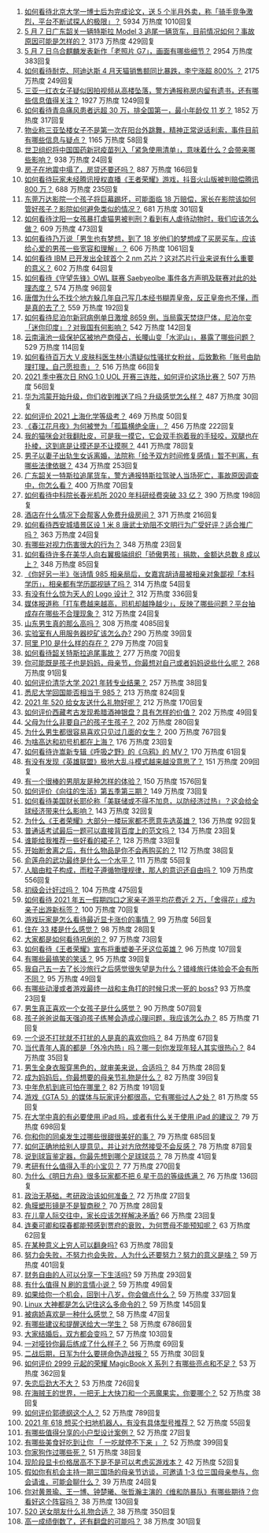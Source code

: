 1. [如何看待北京大学一博士后为完成论文，送 5 个半月外卖，称「骑手竞争激烈，平台不断试探人的极限」？](https://www.zhihu.com/question/458170986) 5934 万热度 1010回复
1. [5 月 7 日广东韶关一辆特斯拉 Model 3 追尾一辆货车，目前情况如何？事故原因可能是怎样的？](https://www.zhihu.com/question/458230688) 3173 万热度 429回复
1. [5 月 7 日乌合麒麟发表新作「老照片 G7」，画面有哪些细节？](https://www.zhihu.com/question/458184079) 2954 万热度 383回复
1. [如何看待耐克、阿迪达斯 4 月天猫销售额同比暴跌，李宁涨超 800% ？](https://www.zhihu.com/question/458198356) 2175 万热度 249回复
1. [三亚一红衣女子疑似因拍视频从高楼坠落，警方通报称房内留有遗书，还有哪些信息值得关注？](https://www.zhihu.com/question/458070461) 1927 万热度 1249回复
1. [如何看待青岛痛风患者远超 30 万，排全国第一，最小年龄仅 11 岁？](https://www.zhihu.com/question/457241530) 1852 万热度 317回复
1. [物业称三亚坠楼女子不是第一次在阳台外跳舞，精神正常说话利索，事件目前有哪些信息与疑点？](https://www.zhihu.com/question/458317199) 1165 万热度 58回复
1. [世卫组织将中国国药新冠疫苗列入「紧急使用清单」，意味着什么？会带来哪些影响？](https://www.zhihu.com/question/458276429) 938 万热度 24回复
1. [房子在地震中塌了，房贷还要还吗？](https://www.zhihu.com/question/63716904) 887 万热度 166回复
1. [如何看待玩家未经腾讯授权直播《王者荣耀》游戏，抖音火山版被判赔偿腾讯 800 万？](https://www.zhihu.com/question/458207960) 688 万热度 235回复
1. [东莞万达影院一个孩子将巨幕踢坏，可能面临 18 万赔偿，家长在影院该如何管好孩子？影院如何避免类似的情况？](https://www.zhihu.com/question/457624626) 681 万热度 301回复
1. [如何看待沈阳一女孩暴打虐猫男被判刑？看到有人虐待动物时，我们应该怎么做？](https://www.zhihu.com/question/458191979) 609 万热度 473回复
1. [如何看待乃万说「男生也有梦想，到了 18 岁他们的梦想成了买房买车，应该给心爱的男孩一些宽容和理解」？](https://www.zhihu.com/question/458072558) 606 万热度 1061回复
1. [如何看待 IBM 已开发出全球首个 2 nm 芯片？这对芯片行业来说有什么重要的意义？](https://www.zhihu.com/question/458099340) 602 万热度 64回复
1. [如何看待《守望先锋》OWL 联赛 Saebyeolbe 事件各方声明及联赛对此的处理态度？](https://www.zhihu.com/question/458181564) 574 万热度 96回复
1. [唐僧为什么不找个地方躲几年自己写几本经书糊弄皇帝，反正皇帝也不懂，而是真的去了？](https://www.zhihu.com/question/457874561) 559 万热度 192回复
1. [如何看待尼泊尔新冠病例单日激增 8659 例，当局露天焚烧尸体，尼泊尔变「迷你印度」？对我国有何影响？](https://www.zhihu.com/question/457888018) 542 万热度 142回复
1. [云南滇池一级保护区被地产商侵占，长腰山变「水泥山」，暴露了哪些问题？](https://www.zhihu.com/question/458176455) 529 万热度 114回复
1. [如何看待百万大 V 皮肤科医生林小清疑似性骚扰女粉丝，后致歉称「账号由助理打理，自己愿担责」？](https://www.zhihu.com/question/458204493) 516 万热度 66回复
1. [2021 季中赛次日 RNG 1:0 UOL 开赛三连胜，如何评价这场比赛？](https://www.zhihu.com/question/458261332) 507 万热度 56回复
1. [华为鸿蒙开始升级，你们收到推送了吗？升级感觉怎么样？](https://www.zhihu.com/question/456976153) 487 万热度 30回复
1. [如何评价 2021 上海化学等级考？](https://www.zhihu.com/question/322905393) 469 万热度 50回复
1. [《春江花月夜》为何被誉为「孤篇横绝全唐」？](https://www.zhihu.com/question/301477404) 456 万热度 222回复
1. [我的猫咪会对我翻肚皮，可是我一摸它，它会双手抱着我的手轻咬，双腿也在扑棱，这到底是让摸还是不让摸啊？](https://www.zhihu.com/question/442629160) 441 万热度 78回复
1. [男子以妻子出轨生女诉离婚，法院称「给予双方时间修复感情」暂不判离，有哪些法律依据？](https://www.zhihu.com/question/458189714) 434 万热度 253回复
1. [广东韶关一特斯拉追尾货车，警方通报特斯拉驾驶人当场死亡，事故原因调查中，你怎么看？](https://www.zhihu.com/question/458241432) 400 万热度 70回复
1. [如何看待中科院长春光机所 2020 年科研经费突破 33 亿？](https://www.zhihu.com/question/457734337) 390 万热度 198回复
1. [酒店在什么情况下会帮客人免费升级房间？](https://www.zhihu.com/question/26920344) 371 万热度 216回复
1. [如何看待西安城墙景区设 1 米 8 唐武士劝阻不文明行为广受好评？适合推广吗？](https://www.zhihu.com/question/458013084) 363 万热度 24回复
1. [有哪些对视力伤害很大的行为？](https://www.zhihu.com/question/384087324) 348 万热度 23回复
1. [如何看待许多在美华人向右翼极端组织「骄傲男孩」捐款，金额达总数 8 成以上？](https://www.zhihu.com/question/458277293) 348 万热度 85回复
1. [《你好另一半》张诗情 985 相亲局后，女嘉宾胡诗晨被相亲对象鄙视「本科学历」，相亲都有学历鄙视链了吗？](https://www.zhihu.com/question/456452569) 314 万热度 54回复
1. [有没有什么惊为天人的 Logo 设计？](https://www.zhihu.com/question/335957333) 312 万热度 336回复
1. [媒体报道称「打车费越来越高，司机却越挣越少」，反映了哪些问题？平台抽成存在哪些不合理现象？](https://www.zhihu.com/question/458224652) 312 万热度 24回复
1. [山东男生真的那么高吗？](https://www.zhihu.com/question/336226437) 308 万热度 4085回复
1. [实验室有人用服务器挖矿该怎么办?](https://www.zhihu.com/question/451758003) 290 万热度 39回复
1. [阿里 P10 是什么样的存在？](https://www.zhihu.com/question/307907539) 279 万热度 70回复
1. [如何看待韶关特斯拉追尾事故？](https://www.zhihu.com/question/458219985) 277 万热度 70回复
1. [你可能既是孩子也是妈妈，母亲节，你最想对自己或者妈妈说些什么呢？](https://www.zhihu.com/question/457015906) 268 万热度 91回复
1. [如何评价清华大学 2021 年转专业结果？](https://www.zhihu.com/question/455564234) 257 万热度 38回复
1. [悉尼大学回国能否相当于 985？](https://www.zhihu.com/question/266843003) 213 万热度 824回复
1. [2021 年 520 给女友送什么礼物好呢？](https://www.zhihu.com/question/457741080) 212 万热度 170回复
1. [如何评价西藏考古发现希腊酒神银盘？具有怎样的价值？](https://www.zhihu.com/question/457689078) 202 万热度 49回复
1. [父母为什么非要自己的孩子生孩子？](https://www.zhihu.com/question/457863388) 202 万热度 280回复
1. [为什么男生都很容易喜欢只见过几面的女生？](https://www.zhihu.com/question/300699970) 200 万热度 767回复
1. [为啥高达和初号机都在上海？](https://www.zhihu.com/question/457070563) 176 万热度 23回复
1. [如何看待许嵩新专辑《呼吸之野》的《乌鸦》的 MV？](https://www.zhihu.com/question/458282787) 170 万热度 61回复
1. [有没有发现《英雄联盟》极地大乱斗模式越来越没意思了？](https://www.zhihu.com/question/444348970) 151 万热度 209回复
1. [有一个很棒的男朋友是种怎样的体验？](https://www.zhihu.com/question/37379581) 150 万热度 1576回复
1. [如何评价《向往的生活》第五季第三期？](https://www.zhihu.com/question/458082521) 149 万热度 73回复
1. [如何看待美国财长耶伦称「美联储或不得不加息，以防经济过热」？这会给全球经济带来什么影响？](https://www.zhihu.com/question/457850060) 143 万热度 32回复
1. [为什么《王者荣耀》大部分一楼玩家都不愿意先选英雄？](https://www.zhihu.com/question/457720588) 136 万热度 92回复
1. [普通话考试最后一题可以直接背百度上的范文吗？](https://www.zhihu.com/question/453538698) 134 万热度 23回复
1. [谁能给我推荐一些好看的裙子？](https://www.zhihu.com/question/452199398) 128 万热度 33回复
1. [开始断舍离之后，有什么物品是你不会再购买的？](https://www.zhihu.com/question/457895008) 112 万热度 38回复
1. [俞莲舟的武功最终是什么一个水平？](https://www.zhihu.com/question/266632991) 111 万热度 55回复
1. [人脑由粒子构成，而粒子遵循物理规律，那人的意识还自由吗？](https://www.zhihu.com/question/450868629) 109 万热度 556回复
1. [初级会计好过吗？](https://www.zhihu.com/question/317553804) 104 万热度 475回复
1. [如何看待 2021 年五一假期四口之家亲子游平均花费近 2 万，「舍得花」成为亲子出游新标签？](https://www.zhihu.com/question/458009805) 100 万热度 70回复
1. [游戏玩家是怎么看待最近显卡涨价的事情？](https://www.zhihu.com/question/458069212) 99 万热度 56回复
1. [住在 33 楼是什么感觉？](https://www.zhihu.com/question/452537568) 98 万热度 28回复
1. [大家都是如何看待巩俐的？](https://www.zhihu.com/question/303936309) 97 万热度 73回复
1. [如何看待《王者荣耀》宣布将重塑姜子牙这位英雄？](https://www.zhihu.com/question/457939742) 96 万热度 107回复
1. [有哪些最搞笑的笑话？](https://www.zhihu.com/question/455220438) 95 万热度 39回复
1. [我自己五一去了长沙旅行之后感觉很失望是为什么？错峰旅行体验会不会有所不同？](https://www.zhihu.com/question/458141426) 95 万热度 49回复
1. [有哪些动漫或者游戏最终一战和主角打的时候只求一死的 boss?](https://www.zhihu.com/question/437317273) 93 万热度 23回复
1. [男生真正喜欢一个女孩子是什么感觉？](https://www.zhihu.com/question/445557705) 90 万热度 507回复
1. [孩子爸爸说每天强迫孩子练琴会造成心理问题，我应该怎么办？](https://www.zhihu.com/question/457467788) 85 万热度 71回复
1. [一个说不打扰就不打扰的人是真的喜欢你吗？](https://www.zhihu.com/question/455719746) 84 万热度 67回复
1. [当代青年人真的都是「外冷内热」吗？哪一刻你发现年轻人其实很热心？](https://www.zhihu.com/question/457137869) 84 万热度 35回复
1. [男生全身衣服穿黑色的，就审美来说，合适吗？](https://www.zhihu.com/question/26534749) 84 万热度 28回复
1. [成为妈妈后，你最想要的母亲节礼物是什么？](https://www.zhihu.com/question/458177527) 82 万热度 39回复
1. [中年危机到底可怕在哪里？](https://www.zhihu.com/question/453074803) 82 万热度 191回复
1. [游戏《GTA 5》的媒体与玩家评分都很高，它有哪些过人之处？](https://www.zhihu.com/question/456975681) 81 万热度 55回复
1. [在大学中真的有必要使用 iPad 吗，或者有什么关于使用 iPad 的建议？](https://www.zhihu.com/question/373915793) 79 万热度 698回复
1. [你和你的同桌发生过哪些很甜很美好的事？](https://www.zhihu.com/question/275364187) 79 万热度 685回复
1. [如何正确地给别人提意见，并让对方欣然接受不会反感？](https://www.zhihu.com/question/40288998) 78 万热度 87回复
1. [说到球盲鉴定器，你最先想到哪个足球球员？](https://www.zhihu.com/question/447882704) 78 万热度 41回复
1. [考研有什么值得入手的小宝贝？](https://www.zhihu.com/question/322307105) 77 万热度 270回复
1. [为什么《明日方舟》很多玩家都不把 6 星干员的等级练满？](https://www.zhihu.com/question/453080628) 76 万热度 136回复
1. [政治无基础，考研政治该如何准备？](https://www.zhihu.com/question/40930352) 72 万热度 27回复
1. [角膜塑形镜是不是智商税？](https://www.zhihu.com/question/425556684) 70 万热度 28回复
1. [在儿童人际交往中，家长应该怎样解决矛盾?](https://www.zhihu.com/question/456245001) 66 万热度 23回复
1. [连秦可卿和探春都能预感到贾府的衰败，为何贾母不能预知呢？](https://www.zhihu.com/question/454745776) 63 万热度 62回复
1. [在某种意义上穷人可以翻身吗?](https://www.zhihu.com/question/454063391) 63 万热度 78回复
1. [努力会失败，不努力也会失败，人为什么还要努力？努力的意义是啥？](https://www.zhihu.com/question/456002749) 59 万热度 401回复
1. [财务自由的人可以分享一下生活吗?](https://www.zhihu.com/question/452616303) 59 万热度 293回复
1. [有什么值得 N 刷的言情小说？](https://www.zhihu.com/question/446606462) 59 万热度 49回复
1. [如果给你一个机会，回到十八岁，你会做点什么？](https://www.zhihu.com/question/454167575) 59 万热度 337回复
1. [Linux 大神都是怎么记住这么多命令的？](https://www.zhihu.com/question/452895041) 59 万热度 145回复
1. [被病娇喜欢是一种什么感觉？](https://www.zhihu.com/question/378449678) 58 万热度 47回复
1. [有哪些建议和提醒送给大一学生？](https://www.zhihu.com/question/377593484) 58 万热度 6786回复
1. [大家结婚后，双方都会变吗？](https://www.zhihu.com/question/448732110) 57 万热度 103回复
1. [一对哑铃你最后练成了什么样子？](https://www.zhihu.com/question/378688672) 56 万热度 69回复
1. [二战后期，日军为什么要拼命伪造战报？](https://www.zhihu.com/question/457656500) 55 万热度 30回复
1. [如何评价 2999 元起的荣耀 MagicBook X 系列？有哪些亮点和不足？](https://www.zhihu.com/question/458017940) 53 万热度 362回复
1. [失恋后劲大不大？](https://www.zhihu.com/question/371918832) 53 万热度 726回复
1. [在海贼王的世界，一把无上大快刀和一个恶魔果实，你要哪个？](https://www.zhihu.com/question/458033933) 52 万热度 38回复
1. [如何评价郭德纲这个人？](https://www.zhihu.com/question/35789696) 52 万热度 789回复
1. [2021 年 618 想买个扫地机器人，有没有具体型号推荐？](https://www.zhihu.com/question/397698378) 52 万热度 55回复
1. [有哪些值得分享的小户型设计案例？](https://www.zhihu.com/question/442972054) 52 万热度 27回复
1. [有哪些美食好吃到让你 「 一吃就停不下来 」？](https://www.zhihu.com/question/435951969) 52 万热度 399回复
1. [你家狗作过哪些死？](https://www.zhihu.com/question/457779970) 51 万热度 38回复
1. [现阶段显卡价格居高不下是不是可以考虑买游戏本？](https://www.zhihu.com/question/444651647) 42 万热度 52回复
1. [假如你有机会主持一期三国场的母亲节访谈，可邀请 1-3 位三国母亲参与，你会请谁，可能会聊什么？](https://www.zhihu.com/question/457257349) 39 万热度 24回复
1. [你对黄景瑜、王一博、钟楚曦、张哲瀚主演的《维和防暴队》有哪些期待？你看好这个阵容吗？](https://www.zhihu.com/question/458085512) 38 万热度 130回复
1. [520 送女朋友什么礼物合适？](https://www.zhihu.com/question/393509843) 38 万热度 350回复
1. [高一成绩倒数了，还有翻盘的可能吗？](https://www.zhihu.com/question/457341656) 38 万热度 301回复
